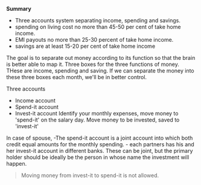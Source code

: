  __Summary__
- Three accounts system separating income, spending and savings.
- spending on living cost no more than 45-50 per cent of take home income.
- EMI payouts no more than 25-30 percent of take home income.
- savings are at least 15-20 per cent of take home income

The goal is to separate out money according to its function so that the brain is better able to map it. Three boxes for the three functions of money. THese are income, spending and saving. If we can separate the money into these three boxes each month, we'll be in better control.

Three accounts 
- Income account
- Spend-it account
- Invest-it account
Identify your monthly expenses, move money to 'spend-it' on the salary day. Move money to be invested, saved to 'invest-it'

In case of spouse,
	-The spend-it account is a joint account into which both credit equal amounts for the monthly spending.
	- each partners has his and her invest-it account in different banks. These can be joint, but the primary holder should be ideally be the person in whose name the investment will happen.
	
> Moving money from invest-it to spend-it is not allowed.